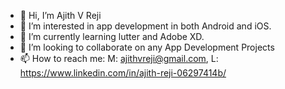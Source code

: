 - 👋 Hi, I’m Ajith V Reji
- 👀 I’m interested in app development in both Android and iOS.
- 🌱 I’m currently learning lutter and Adobe XD.
- 💞️ I’m looking to collaborate on any App Development Projects
- 📫 How to reach me: M: ajithvreji@gmail.com, L: https://www.linkedin.com/in/ajith-reji-06297414b/

<!---
ajitrchv/ajitrchv is a ✨ special ✨ repository because its `README.md` (this file) appears on your GitHub profile.
You can click the Preview link to take a look at your changes.
--->
